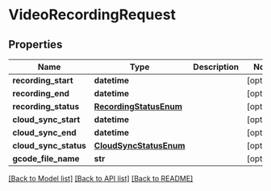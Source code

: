 # VideoRecordingRequest


## Properties
Name | Type | Description | Notes
------------ | ------------- | ------------- | -------------
**recording_start** | **datetime** |  | [optional] 
**recording_end** | **datetime** |  | [optional] 
**recording_status** | [**RecordingStatusEnum**](RecordingStatusEnum.md) |  | [optional] 
**cloud_sync_start** | **datetime** |  | [optional] 
**cloud_sync_end** | **datetime** |  | [optional] 
**cloud_sync_status** | [**CloudSyncStatusEnum**](CloudSyncStatusEnum.md) |  | [optional] 
**gcode_file_name** | **str** |  | [optional] 

[[Back to Model list]](../README.md#documentation-for-models) [[Back to API list]](../README.md#documentation-for-api-endpoints) [[Back to README]](../README.md)


